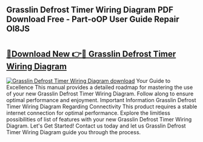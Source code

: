 ## Grasslin Defrost Timer Wiring Diagram PDF Download Free - Part-oOP User Guide Repair Ol8JS

# <h2><a href="http://dftcsl.blite.top/?on=Grasslin+Defrost+Timer+Wiring+Diagram">🔗Download New 👉🔴 Grasslin Defrost Timer Wiring Diagram</a></h2>

[![Grasslin Defrost Timer Wiring Diagram download](https://i.imgur.com/lujVjoI.png)](http://dftcsl.blite.top/?on=Grasslin+Defrost+Timer+Wiring+Diagram)
Your Guide to Excellence This manual provides a detailed roadmap for mastering the use of your new Grasslin Defrost Timer Wiring Diagram. Follow along to ensure optimal performance and enjoyment. Important Information Grasslin Defrost Timer Wiring Diagram Regarding Connectivity This product requires a stable internet connection for optimal performance. Explore the limitless possibilities of list of features with your new Grasslin Defrost Timer Wiring Diagram. Let's Get Started! Contact us today and let us Grasslin Defrost Timer Wiring Diagram guide you through the process.

